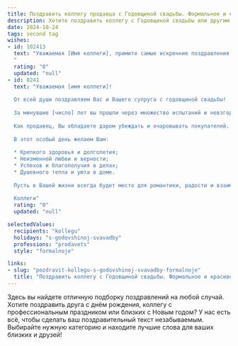 ```yaml
---
title: Поздравить коллегу продавца с Годовщиной свадьбы. Формальное и красивое
description: Хотите поздравить коллегу с Годовщиной свадьбы или другим праздником? Наш ИИ создаст незабываемое поздравление, а вы обязательно выделитесь среди других.  
date: 2024-10-24
tags: second tag
wishes:
- id: 102413
  text: "Уважаемая [Имя коллеги], примите самые искренние поздравления с годовщиной Вашей свадьбы! Желаю Вам и Вашему супругу/супруге долгих лет счастливой совместной жизни, полного взаимопонимания и неиссякаемой любви. Пусть ваш семейный очаг всегда будет наполнен теплом, уютом и радостью!
  "
  rating: "0"
  updated: "null"
- id: 8241
  text: "Уважаемая [имя коллеги]!
  
  От всей души поздравляем Вас и Вашего супруга с годовщиной свадьбы!
  
  За минувшие [число] лет вы прошли через множество испытаний и невзгод, но ваша любовь не померкла, а, наоборот, только окрепла. Вы стали не только прекрасной парой, но и образцовым образцом для подражания.
  
  Как продавец, Вы обладаете даром убеждать и очаровывать покупателей. Желаем, чтобы в семейной жизни Вы всегда находили общий язык с супругом и могли с легкостью разрешать любые недоразумения.
  
  В этот особый день желаем Вам:
  
  * Крепкого здоровья и долголетия;
  * Неизменной любви и верности;
  * Успехов и благополучия в делах;
  * Душевного тепла и уюта в доме.
  
  Пусть в Вашей жизни всегда будет место для романтики, радости и взаимопонимания. С праздником!
  
  Коллеги"
  rating: "0"
  updated: "null"

selectedValues:
  recipients: "kollegu"
  holidays: "s-godovshinoj-svavadby"
  professions: "prodavets"
  style: "formalnoje"

links:
- slug: "pozdravit-kollegu-s-godovshinoj-svavadby-formalnoje"
  title: "Поздравить коллегу с Годовщиной свадьбы. Формальное и красивое"
---
```


Здесь вы найдете отличную подборку поздравлений на любой случай.
Хотите поздравить друга с днём рождения, коллегу с профессиональным праздником или близких с Новым годом? У нас есть всё, чтобы сделать ваш поздравительный текст незабываемым. Выбирайте нужную категорию и находите лучшие слова для ваших близких и друзей!
